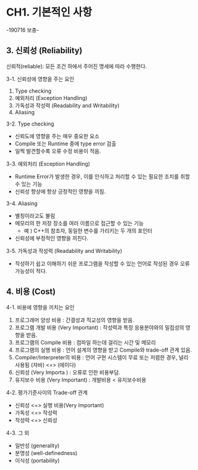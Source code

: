 # CH1. 기본적인 사항
-190716 보충-

## 3. 신뢰성 (Reliability) 

신뢰적(reliable): 모든 조건 하에서 주어진 명세에 따라 수행한다.

3-1. 신뢰성에 영향을 주는 요인

1) Type checking
2) 예외처리 (Exception Handling)
3) 가독성과 작성력 (Readability and Writability)
4) Aliasing

3-2. Type checking

- 신뢰도에 영향을 주는 매우 중요한 요소
- Compile 또는 Runtime 중에 type error 검출
- 일찍 발견할수록 오류 수정 비용이 적음.

3-3. 예외처리 (Exception Handling)

- Runtime Error가 발생한 경우, 이를 인식하고 처리할 수 있는 필요한 조치를 취할 수 있는 기능
- 신뢰성 향상에 항상 긍정적인 영향을 끼침.

3-4. Aliasing

- 별칭이라고도 불림
- 메모리의 한 저장 장소를 여러 이름으로 접근할 수 있는 기능
  - 예 ) C++의 참조자, 동일한 변수를 가리키는 두 개의 포인터
- 신뢰성에 부정적인 영향을 끼친다.

3-5. 가독성과 작성력 (Readability and Writability)

- 작성하기 쉽고 이해하기 쉬운 프로그램을 작성할 수 있는 언어로 작성된 경우 오류 가능성이 적다.

  

## 4. 비용 (Cost) 



4-1. 비용에 영향을 끼치는 요인

1) 프로그래머 양성 비용 : 간결성과 직교성의 영향을 받음.
2) 프로그램 개발 비용 (Very Important) : 작성력과 특정 응용분야와의 밀접성의 영향을 받음.
3) 프로그램의 Compile 비용 : 컴파일 하는데 걸리는 시간 및 메모리
4) 프로그램의 실행 비용 : 언어 설계의 영향을 받고 Compile와 trade-off 관계 있음. 
5) Compiler/Interpreter의 비용 : 언어 구현 시스템이 무료 또는 저렴한 경우, 널리 사용됨 (자바) <=> (에이다)
6) 신뢰성 (Very Importa ) : 오류로 인한 비용부담.
7) 유지보수 비용 (Very Important) : 개발비용 < 유지보수비용

4-2. 평가기준사이의 Trade-off 관계

- 신뢰성 <=> 실행 비용(Very Important)
- 가독성 <=> 작성력
- 작성력 <=> 신뢰성

4-3. 그 외

- 일반성 (generality)
- 분명성 (well-definedness)
- 이식성 (portability)
